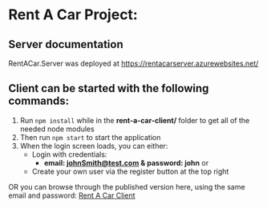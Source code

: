 # Rent A Car Project:

## Server documentation
RentACar.Server was deployed at https://rentacarserver.azurewebsites.net/

## Client can be started with the following commands:
  1. Run `npm install` while in the __rent-a-car-client/__ folder to get all of the needed node modules
  2. Then run `npm start` to start the application
  3. When the login screen loads, you can either:
       * Login with credentials: 
           * **email: johnSmith@test.com & password: john** or
       * Create your own user via the register button at the top right 

OR you can browse through the published version here, using the same email and password: 
[Rent A Car Client](https://fancy-crisp-a8fa97.netlify.app/)
